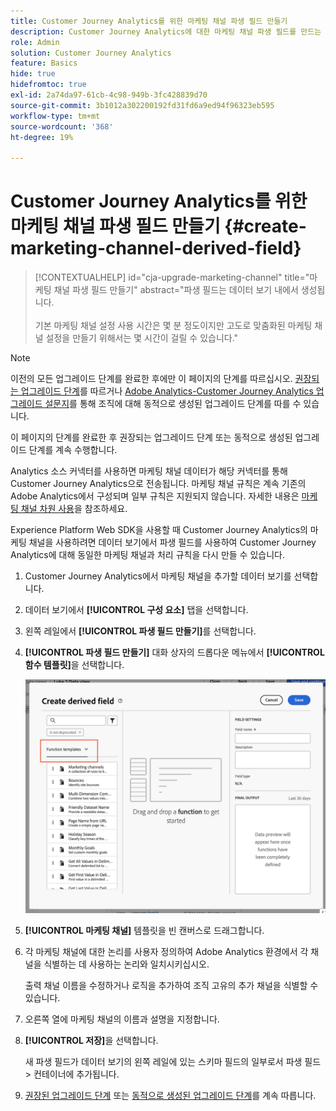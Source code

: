 ```yaml
---
title: Customer Journey Analytics를 위한 마케팅 채널 파생 필드 만들기
description: Customer Journey Analytics에 대한 마케팅 채널 파생 필드를 만드는 방법을 알아봅니다
role: Admin
solution: Customer Journey Analytics
feature: Basics
hide: true
hidefromtoc: true
exl-id: 2a74da97-61cb-4c98-949b-3fc428839d70
source-git-commit: 3b1012a302200192fd31fd6a9ed94f96323eb595
workflow-type: tm+mt
source-wordcount: '368'
ht-degree: 19%

---
```


# Customer Journey Analytics를 위한 마케팅 채널 파생 필드 만들기 {#create-marketing-channel-derived-field}

<!-- markdownlint-disable MD034 -->

>[!CONTEXTUALHELP]
>id="cja-upgrade-marketing-channel"
>title="마케팅 채널 파생 필드 만들기"
>abstract="파생 필드는 데이터 보기 내에서 생성됩니다.<br><br>기본 마케팅 채널 설정 사용 시간은 몇 분 정도이지만 고도로 맞춤화된 마케팅 채널 설정을 만들기 위해서는 몇 시간이 걸릴 수 있습니다."

<!-- markdownlint-enable MD034 -->

>[!NOTE]
> 
>이전의 모든 업그레이드 단계를 완료한 후에만 이 페이지의 단계를 따르십시오. [권장되는 업그레이드 단계](/help/getting-started/cja-upgrade/cja-upgrade-recommendations.md#recommended-upgrade-steps-for-most-organizations)를 따르거나 [Adobe Analytics-Customer Journey Analytics 업그레이드 설문지](https://gigazelle.github.io/cja-ttv/)를 통해 조직에 대해 동적으로 생성된 업그레이드 단계를 따를 수 있습니다.
>
>이 페이지의 단계를 완료한 후 권장되는 업그레이드 단계 또는 동적으로 생성된 업그레이드 단계를 계속 수행합니다.

Analytics 소스 커넥터를 사용하면 마케팅 채널 데이터가 해당 커넥터를 통해 Customer Journey Analytics으로 전송됩니다. 마케팅 채널 규칙은 계속 기존의 Adobe Analytics에서 구성되며 일부 규칙은 지원되지 않습니다. 자세한 내용은 [마케팅 채널 차원 사용](/help/use-cases/aa-data/marketing-channels.md)을 참조하세요.

Experience Platform Web SDK을 사용할 때 Customer Journey Analytics의 마케팅 채널을 사용하려면 데이터 보기에서 파생 필드를 사용하여 Customer Journey Analytics에 대해 동일한 마케팅 채널과 처리 규칙을 다시 만들 수 있습니다.

1. Customer Journey Analytics에서 마케팅 채널을 추가할 데이터 보기를 선택합니다.

1. 데이터 보기에서 **[!UICONTROL 구성 요소]** 탭을 선택합니다.

1. 왼쪽 레일에서 **[!UICONTROL 파생 필드 만들기]**&#x200B;를 선택합니다.

1. **[!UICONTROL 파생 필드 만들기]** 대화 상자의 드롭다운 메뉴에서 **[!UICONTROL 함수 템플릿]**&#x200B;을 선택합니다.

   ![파생 필드 함수 템플릿 만들기](assets/derived-field-create.png)

1. **[!UICONTROL 마케팅 채널]** 템플릿을 빈 캔버스로 드래그합니다.

1. 각 마케팅 채널에 대한 논리를 사용자 정의하여 Adobe Analytics 환경에서 각 채널을 식별하는 데 사용하는 논리와 일치시키십시오.

   출력 채널 이름을 수정하거나 로직을 추가하여 조직 고유의 추가 채널을 식별할 수 있습니다.

1. 오른쪽 열에 마케팅 채널의 이름과 설명을 지정합니다.

1. **[!UICONTROL 저장]**&#x200B;을 선택합니다.

   새 파생 필드가 데이터 보기의 왼쪽 레일에 있는 스키마 필드의 일부로서 파생 필드 > 컨테이너에 추가됩니다.

1. [권장된 업그레이드 단계](/help/getting-started/cja-upgrade/cja-upgrade-recommendations.md#recommended-upgrade-steps-for-most-organizations) 또는 [동적으로 생성된 업그레이드 단계](https://gigazelle.github.io/cja-ttv/)를 계속 따릅니다.
